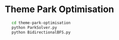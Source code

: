 # Theme Park Optimisation

```sh
   cd theme-park-optimisation
   python ParkSolver.py
   python BidirectionalBFS.py
```
